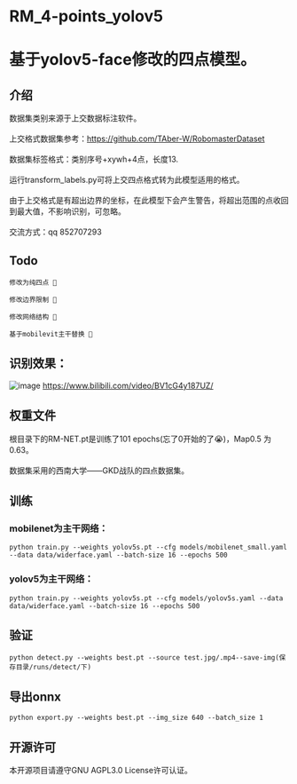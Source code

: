 # RM_4-points_yolov5
# 基于yolov5-face修改的四点模型。
## 介绍
数据集类别来源于上交数据标注软件。<br>
<br>
上交格式数据集参考：https://github.com/TAber-W/RobomasterDataset<br>
<br>
数据集标签格式：类别序号+xywh+4点，长度13.<br>
<br>
运行transform_labels.py可将上交四点格式转为此模型适用的格式。<br>
<br>
由于上交格式是有超出边界的坐标，在此模型下会产生警告，将超出范围的点收回到最大值，不影响识别，可忽略。<br>
<br>
交流方式：qq 852707293
## Todo
    修改为纯四点 🚀
   
    修改边界限制 🚀
    
    修改网络结构 🐌
                      
    基于mobilevit主干替换 🚀
## 识别效果：
![image](https://github.com/TAber-W/RM_4-points_yolov5/blob/main/test.jpg)
https://www.bilibili.com/video/BV1cG4y187UZ/
## 权重文件
根目录下的RM-NET.pt是训练了101 epochs(忘了0开始的了😭)，Map0.5 为 0.63。<br>
<br>
数据集采用的西南大学——GKD战队的四点数据集。
## 训练
### mobilenet为主干网络：
    python train.py --weights yolov5s.pt --cfg models/mobilenet_small.yaml --data data/widerface.yaml --batch-size 16 --epochs 500
### yolov5为主干网络：
    python train.py --weights yolov5s.pt --cfg models/yolov5s.yaml --data data/widerface.yaml --batch-size 16 --epochs 500
## 验证
    python detect.py --weights best.pt --source test.jpg/.mp4--save-img(保存目录/runs/detect/下)
## 导出onnx
    python export.py --weights best.pt --img_size 640 --batch_size 1
  
## 开源许可
本开源项目请遵守GNU AGPL3.0 License许可认证。


